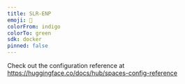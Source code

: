 ```yaml
---
title: SLR-ENP
emoji: 🤖
colorFrom: indigo
colorTo: green
sdk: docker
pinned: false
---
```


Check out the configuration reference at https://huggingface.co/docs/hub/spaces-config-reference
